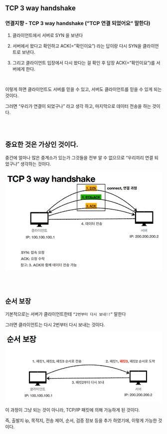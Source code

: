## TCP 3 way handshake

### 연결지향 - TCP 3 way handshake (”TCP 연결 되었어요” 말한다)

1. 클라이언트에서 서버로 SYN 을 보낸다

2. 서버에서 왔다고 확인하고 ACK(=”확인이요”) 라는 답이랑 다시 SYN을 클라이언트로 보낸다.

3. 그리고 클라이언트 입장에서 다시 왔다는 걸 확인 후 답장 ACK(=”확인이요”)를 서버에게 한다.

<br/>

이렇게 하면 클라이언트도 서버를 믿을 수 있고, 서버도 클라이언트를 믿을 수 있게 되는 것이다.

그러면 “우리가 연결이 되었구나” 라고 생각 하고, 마지막으로 데이터 전송을 하는 것이다.

<br/><br/>

## 중요한 것은 가상인 것이다.

중간에 얼마나 많은 중계소가 있는가 그것들을 전부 알 수 없으므로 “우리끼리 연결 되었구나” 생각하는 것이다.

![이미지](/programming/img/입문554.PNG)

<br/><br/>

## 순서 보장

기본적으로는 서버가 클라이언트한테 `“2번부터 다시 보내!!”` 말한다

그러면 클라이언트는 다시 2번부터 다시 보내는 것이다.

![이미지](/programming/img/입문555.PNG)

이 과정이 그냥 되는 것이 아니라, TCP/IP 패킷에 의해 가능하게 된 것이다.

즉, 출발지 ip, 목적지, 전송 제어, 순서, 검증 정보 등을 추가 하였기에, 이렇게 가능한 것이다.